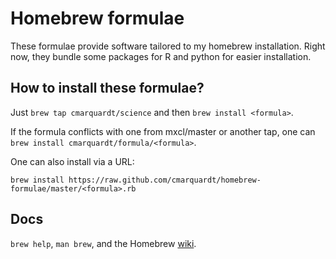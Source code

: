 Homebrew formulae
=================

These formulae provide software tailored to my homebrew installation. Right now, they bundle some packages for R and python for easier installation.


How to install these formulae?
------------------------------

Just `brew tap cmarquardt/science` and then `brew install <formula>`.

If the formula conflicts with one from mxcl/master or another tap, one can `brew install cmarquardt/formula/<formula>`.

One can also install via a URL:

    brew install https://raw.github.com/cmarquardt/homebrew-formulae/master/<formula>.rb


Docs
----
`brew help`, `man brew`, and the Homebrew [wiki][].

[wiki]:http://wiki.github.com/mxcl/homebrew

